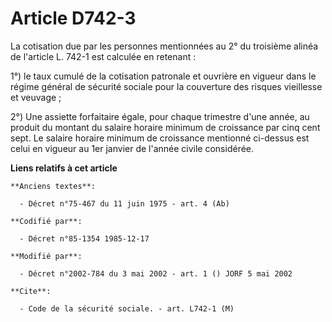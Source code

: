 # Article D742-3

La cotisation due par les personnes mentionnées au 2° du troisième alinéa de l'article L. 742-1 est calculée en retenant :

1°) le taux cumulé de la cotisation patronale et ouvrière en vigueur dans le régime général de sécurité sociale pour la
couverture des risques vieillesse et veuvage ; 

2°) Une assiette forfaitaire égale, pour chaque trimestre d'une année, au produit du montant du salaire horaire minimum de
croissance par cinq cent sept. Le salaire horaire minimum de croissance mentionné ci-dessus est celui en vigueur au 1er
janvier de l'année civile considérée.

**Liens relatifs à cet article**

	**Anciens textes**:

	  - Décret n°75-467 du 11 juin 1975 - art. 4 (Ab)

	**Codifié par**:

	  - Décret n°85-1354 1985-12-17

	**Modifié par**:

	  - Décret n°2002-784 du 3 mai 2002 - art. 1 () JORF 5 mai 2002

	**Cite**:

	  - Code de la sécurité sociale. - art. L742-1 (M)
